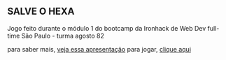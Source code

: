## SALVE O HEXA

Jogo feito durante o módulo 1 do bootcamp da Ironhack de Web Dev full-time São Paulo - turma agosto 82

para saber mais, [veja essa apresentação](www.google.com)
para jogar, [clique aqui](www.google.com)
